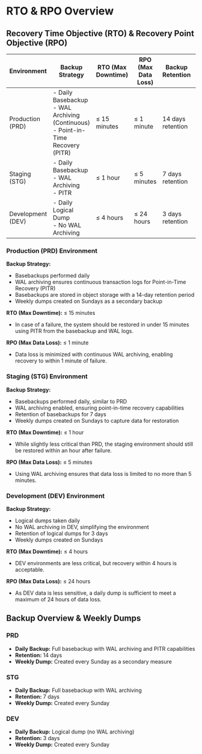 # RTO & RPO Overview

## Recovery Time Objective (RTO) & Recovery Point Objective (RPO)

| Environment | Backup Strategy | RTO (Max Downtime) | RPO (Max Data Loss) | Backup Retention | Additional Backup (Weekly Dump) |
|-------------|-----------------|--------------------|---------------------|------------------|---------------------------------|
| Production (PRD) | - Daily Basebackup<br>- WAL Archiving (Continuous)<br>- Point-in-Time Recovery (PITR) | ≤ 15 minutes | ≤ 1 minute | 14 days retention | Weekly dump on Sunday |
| Staging (STG) | - Daily Basebackup<br>- WAL Archiving<br>- PITR | ≤ 1 hour | ≤ 5 minutes | 7 days retention | Weekly dump on Sunday |
| Development (DEV) | - Daily Logical Dump<br>- No WAL Archiving | ≤ 4 hours | ≤ 24 hours | 3 days retention | Weekly dump on Sunday |

### Production (PRD) Environment

**Backup Strategy:**

- Basebackups performed daily
- WAL archiving ensures continuous transaction logs for Point-in-Time Recovery (PITR)
- Basebackups are stored in object storage with a 14-day retention period
- Weekly dumps created on Sundays as a secondary backup

**RTO (Max Downtime):** ≤ 15 minutes

- In case of a failure, the system should be restored in under 15 minutes using PITR from the basebackup and WAL logs.

**RPO (Max Data Loss):** ≤ 1 minute

- Data loss is minimized with continuous WAL archiving, enabling recovery to within 1 minute of failure.

### Staging (STG) Environment

**Backup Strategy:**

- Basebackups performed daily, similar to PRD
- WAL archiving enabled, ensuring point-in-time recovery capabilities
- Retention of basebackups for 7 days
- Weekly dumps created on Sundays to capture data for restoration

**RTO (Max Downtime):** ≤ 1 hour

- While slightly less critical than PRD, the staging environment should still be restored within an hour after failure.

**RPO (Max Data Loss):** ≤ 5 minutes

- Using WAL archiving ensures that data loss is limited to no more than 5 minutes.

### Development (DEV) Environment

**Backup Strategy:**

- Logical dumps taken daily
- No WAL archiving in DEV, simplifying the environment
- Retention of logical dumps for 3 days
- Weekly dumps created on Sundays

**RTO (Max Downtime):** ≤ 4 hours

- DEV environments are less critical, but recovery within 4 hours is acceptable.

**RPO (Max Data Loss):** ≤ 24 hours

- As DEV data is less sensitive, a daily dump is sufficient to meet a maximum of 24 hours of data loss.

## Backup Overview & Weekly Dumps

### PRD

- **Daily Backup:** Full basebackup with WAL archiving and PITR capabilities
- **Retention:** 14 days
- **Weekly Dump:** Created every Sunday as a secondary measure

### STG

- **Daily Backup:** Full basebackup with WAL archiving
- **Retention:** 7 days
- **Weekly Dump:** Created every Sunday

### DEV

- **Daily Backup:** Logical dump (no WAL archiving)
- **Retention:** 3 days
- **Weekly Dump:** Created every Sunday
